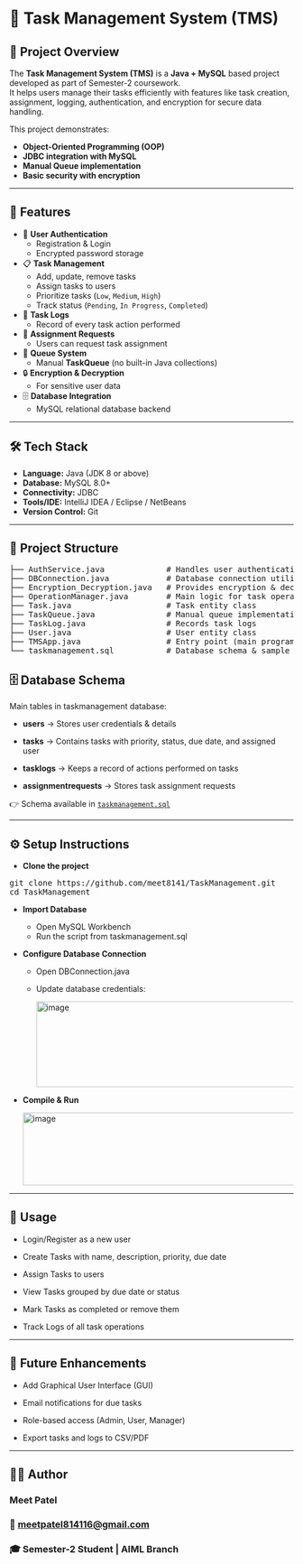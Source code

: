 # 📌 Task Management System (TMS)

## 📖 Project Overview
The **Task Management System (TMS)** is a **Java + MySQL** based project developed as part of Semester-2 coursework.  
It helps users manage their tasks efficiently with features like task creation, assignment, logging, authentication, and encryption for secure data handling.

This project demonstrates:
- **Object-Oriented Programming (OOP)**
- **JDBC integration with MySQL**
- **Manual Queue implementation**
- **Basic security with encryption**

---

## 🚀 Features
- 🔑 **User Authentication**
  - Registration & Login
  - Encrypted password storage  
- 📋 **Task Management**
  - Add, update, remove tasks
  - Assign tasks to users
  - Prioritize tasks (`Low`, `Medium`, `High`)
  - Track status (`Pending`, `In Progress`, `Completed`)
- 📝 **Task Logs**
  - Record of every task action performed  
- 👥 **Assignment Requests**
  - Users can request task assignment  
- 📂 **Queue System**
  - Manual **TaskQueue** (no built-in Java collections)  
- 🔒 **Encryption & Decryption**
  - For sensitive user data  
- 🗄 **Database Integration**
  - MySQL relational database backend  

---

## 🛠 Tech Stack
- **Language:** Java (JDK 8 or above)  
- **Database:** MySQL 8.0+  
- **Connectivity:** JDBC  
- **Tools/IDE:** IntelliJ IDEA / Eclipse / NetBeans  
- **Version Control:** Git  

---

## 📂 Project Structure

<pre>├── AuthService.java             # Handles user authentication
├── DBConnection.java            # Database connection utility
├── Encryption_Decryption.java   # Provides encryption & decryption
├── OperationManager.java        # Main logic for task operations
├── Task.java                    # Task entity class
├── TaskQueue.java               # Manual queue implementation for tasks
├── TaskLog.java                 # Records task logs
├── User.java                    # User entity class
├── TMSApp.java                  # Entry point (main program)
└── taskmanagement.sql           # Database schema & sample data</pre>


## 🗄 Database Schema

Main tables in taskmanagement database:

- **users** → Stores user credentials & details

- **tasks** → Contains tasks with priority, status, due date, and assigned user

- **tasklogs** → Keeps a record of actions performed on tasks

- **assignmentrequests** → Stores task assignment requests

👉 Schema available in [`taskmanagement.sql`](./taskmanagement.sql)

---

## ⚙️ Setup Instructions

- **Clone the project**
<pre>git clone https://github.com/meet8141/TaskManagement.git
cd TaskManagement </pre>


- **Import Database**
   - Open MySQL Workbench
   - Run the script from taskmanagement.sql

- **Configure Database Connection**
   - Open DBConnection.java
   - Update database credentials:

     <img width="708" height="152" alt="image" src="https://github.com/user-attachments/assets/15f79ddd-2a00-416e-9b93-09a24562dde3" />

- **Compile & Run**


     <img width="753" height="129" alt="image" src="https://github.com/user-attachments/assets/84d2a21b-3095-4101-8beb-ddbb81a2a8d4" />

---
     
## 📖 Usage

- Login/Register as a new user

- Create Tasks with name, description, priority, due date

- Assign Tasks to users

- View Tasks grouped by due date or status

- Mark Tasks as completed or remove them

- Track Logs of all task operations

---

## 🔮 Future Enhancements

- Add Graphical User Interface (GUI)

- Email notifications for due tasks

- Role-based access (Admin, User, Manager)

- Export tasks and logs to CSV/PDF

---

## 👨‍💻 Author

### Meet Patel
### 📧 [meetpatel814116@gmail.com](mailto:meetpatel814116@gmail.com)
### 🎓 Semester-2 Student | AIML Branch
